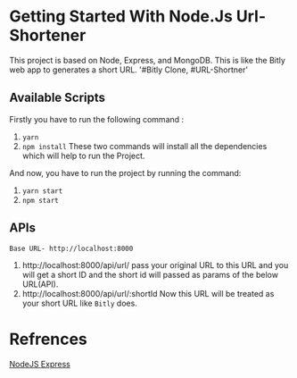 # Getting Started With Node.Js Url-Shortener 
This project is based on Node, Express, and MongoDB.
This is like the Bitly web app to generates a short URL.
'#Bitly Clone, #URL-Shortner'

## Available Scripts
Firstly you have to run the following command :
  1. `yarn`
  2. `npm install`
These two commands will install all the dependencies which will help to run the Project.

  And now, you have to run the project by running the command:
  1. `yarn start`
  2. `npm start`
  

## APIs 
  `Base URL- http://localhost:8000`
  1. http://localhost:8000/api/url/
      pass your original URL to this URL and you will get a short ID
     and the short id will passed as params of the below URL(API).
  3. http://localhost:8000/api/url/:shortId
      Now this URL will be treated as your short URL like `Bitly` does.


# Refrences
<a  href="https://nodejs.org/docs/latest/api/" target="_blank">NodeJS </a>
<a  href="[https://nodejs.org/docs/latest/api/](https://expressjs.com/en/starter/installing.html)https://expressjs.com/en/starter/installing.html" target="_blank">Express </a>







